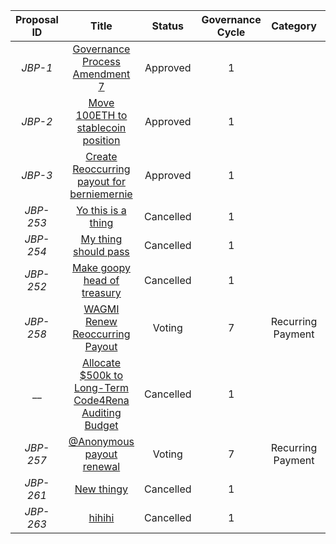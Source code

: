 | Proposal ID | Title | Status | Governance Cycle | Category | Discussion Thread | Data Backup | Voting | Total Votes | For | Against |
| :--: | :--: | :--: | :--: | :--: | :--: | :--: | :--: | :--: | :--: | :--: |
| _JBP-1_ | [Governance Process Amendment 7](/GC1/JBP-1.md) | Approved | 1 |  | [Discord](https://discord.com/channels/889377541675159602/964601032703352873/1004435611681300620) |  | [Snapshot](https://snapshot.org/#/jbdao.eth/proposal/0x32764c0aa691cf9e8ac32d2ebcd4953159647fa59bce113bbdfe3a539d73340a) | 88 | 100.0M | 0 |
| _JBP-2_ | [Move 100ETH to stablecoin position](/GC1/JBP-2.md) | Approved | 1 |  | [Discord](https://discord.com/channels/889377541675159602/964601032703352873/1004549961788170260) |  | [Snapshot](https://snapshot.org/#/jbdao.eth/proposal/0x095e7a3a7368bb4733d8d39793a73282bed25d4c42714b127060bff68a06586e) | 97 | 150.6M | 111.6k |
| _JBP-3_ | [Create Reoccurring payout for berniemernie](/GC1/JBP-3.md) | Approved | 1 |  | [Discord](https://discord.com/channels/889377541675159602/964601032703352873/1004435613484855316) | [IPFS](https://gateway.pinata.cloud/ipfs/QmY2jBzKmsSGrBdeWQgwr4W7d6pjrdxqodH7xMJJrxgwJQ) | [Snapshot](       https://snapshot.org/#/jbdao.eth/proposal/0x52a79a1ff36b2fafab1a20c17f54559a90849e90d59303320d52429468bebf55     ) | 98 | 150.7M | 0 |
| _JBP-253_ | [Yo this is a thing](/GC1/JBP-253.md) | Cancelled | 1 |  | [Discord](https://discord.com/channels/889377541675159602/964601032703352873/1016568034044948550) | [IPFS](https://gateway.pinata.cloud/ipfs/QmYrbqkENgVRT7uMrk8rzAKvj2DJz1z86vm41k1ToMQRRD) | [Snapshot](https://snapshot.org/#/jigglyjams.eth/proposal/0x4a177f0d5f8ed4e3d6ff4728bc67df1508c7653b66457b390b6a8b5eb0b42eee) | 0 | 0 | 0 |
| _JBP-254_ | [My thing should pass](/GC1/JBP-254.md) | Cancelled | 1 |  | [Discord](https://discord.com/channels/889377541675159602/964601032703352873/1016568035013836832) | [IPFS](https://gateway.pinata.cloud/ipfs/QmTdneyfXnrXJCvoTQqSSV2SrhE6BqaBEcJ8biYZMLCdaS) | [Snapshot](https://snapshot.org/#/jigglyjams.eth/proposal/0x66797393eb790e49129ea724a5dd59d19d707c0743ed8cf78ec8348962a8b169) | 0 | 0 | 0 |
| _JBP-252_ | [Make goopy head of treasury](/GC1/JBP-252.md) | Cancelled | 1 |  | [Discord](https://discord.com/channels/889377541675159602/964601032703352873/1016570583238049893) | [IPFS](https://gateway.pinata.cloud/ipfs/QmetvuMWgyVrrUfwZPXTHfHfUjYrpCCXnL11wSQus1nwUp) | [Snapshot](https://snapshot.org/#/jigglyjams.eth/proposal/0xacec38451895e709d95cbffc9cdcc438cff5f57111c65cb1b650f521064e79b0) | 0 | 0 | 0 |
| _JBP-258_ | [WAGMI Renew Reoccurring Payout](/GC7/JBP-258.md) | Voting | 7 | Recurring Payment | [Discord](https://discord.com/channels/889377541675159602/964601032703352873/1017676942977273866) | [IPFS](https://gateway.pinata.cloud/ipfs/QmaZnxSP1piyn3V2EQnaZWBG9Wc1nBV5VKWMUHhR71XgRm) | [Snapshot](https://snapshot.org/#/jigglyjams.eth/proposal/0xe7bbf5cefeea5693ad1bb973c2ce72b6b48f6e74ec4a166620338f2d70dab5e9) |  |  |  |
| __ | [Allocate $500k to Long-Term Code4Rena Auditing Budget](/GC1/.md) | Cancelled | 1 |  | [Discord](https://discord.com/channels/889377541675159602/964601032703352873/1017676943920996372) | [IPFS](https://gateway.pinata.cloud/ipfs/QmSttgPXY1eurkNKxA3ygXF3ZXY7xHVR7UrUBPnht1FJcF) | [Snapshot](https://snapshot.org/#/jigglyjams.eth/proposal/0xbe072625e643586ff2cbc3feb15900bc494894ef8995ff7d1b0cc9de04567c2e) | 0 | 0 | 0 |
| _JBP-257_ | [@Anonymous  payout renewal](/GC7/JBP-257.md) | Voting | 7 | Recurring Payment | [Discord](https://discord.com/channels/889377541675159602/964601032703352873/1017676945510637638) | [IPFS](https://gateway.pinata.cloud/ipfs/QmRjFb2CFrSZsEzA2mBi3RiGv2HmGM1kaEf1UtgWUZy2sE) | [Snapshot](https://snapshot.org/#/jigglyjams.eth/proposal/0x43d98975c136336423966112f1bef63abd7dd405b59c7828c0cf938361868360) |  |  |  |
| _JBP-261_ | [New thingy](/GC1/JBP-261.md) | Cancelled | 1 |  | [Discord](https://discord.com/channels/889377541675159602/964601032703352873/1019971785296449647) | [IPFS](https://gateway.pinata.cloud/ipfs/QmeX3iGg9hZkHan5nWsWjmzXX99q3GaSLGq6dRosjGU3pg) | [Snapshot](https://snapshot.org/#/jigglyjams.eth/proposal/0x6488bf57e68e048c1689aed338b0cb2874808abb59987ebce4859e613d871be0) | 0 | 0 | 0 |
| _JBP-263_ | [hihihi](/GC1/JBP-263.md) | Cancelled | 1 |  | [Discord](https://discord.com/channels/889377541675159602/964601032703352873/1019971788240855100) | [IPFS](https://gateway.pinata.cloud/ipfs/Qmd3uvd6Cr8EQ2Bez5gaJ8qnDcW12PXV2suwioGAjYurcu) | [Snapshot](https://snapshot.org/#/jigglyjams.eth/proposal/0xd479d8d8c2b455956574961a31882dc89fe7dd28f9b1b657c6260715523b9954) | 0 | 0 | 0 |